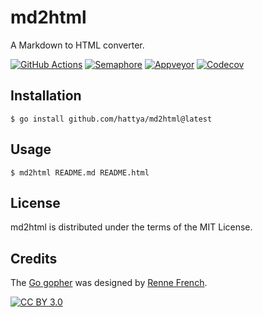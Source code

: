 # md2html

A Markdown to HTML converter.

[![GitHub Actions](https://github.com/hattya/md2html/actions/workflows/ci.yml/badge.svg)](https://github.com/hattya/md2html/actions/workflows/ci.yml)
[![Semaphore](https://semaphoreci.com/api/v1/hattya/md2html/branches/master/badge.svg)](https://semaphoreci.com/hattya/md2html)
[![Appveyor](https://ci.appveyor.com/api/projects/status/s0gjff110mlep6tr/branch/master?svg=true)](https://ci.appveyor.com/project/hattya/md2html)
[![Codecov](https://codecov.io/gh/hattya/md2html/branch/master/graph/badge.svg)](https://codecov.io/gh/hattya/md2html)


## Installation

```console
$ go install github.com/hattya/md2html@latest
```


## Usage

```console
$ md2html README.md README.html
```


## License

md2html is distributed under the terms of the MIT License.


## Credits

The [Go gopher](https://go.dev/blog/gopher) was designed by [Renne French](https://reneefrench.blogspot.com/).

[![CC BY 3.0](https://i.creativecommons.org/l/by/3.0/80x15.png)](https://creativecommons.org/licenses/by/3.0/)
